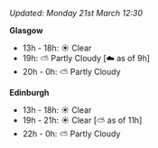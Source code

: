 *Updated: Monday 21st March 12:30*

**Glasgow**

* 13h - 18h: :sunny: Clear
* 19h: :partly_sunny: Partly Cloudy [:cloud: as of 9h]
* 20h - 0h: :partly_sunny: Partly Cloudy

**Edinburgh**

* 13h - 18h: :sunny: Clear
* 19h - 21h: :sunny: Clear [:partly_sunny: as of 11h]
* 22h - 0h: :partly_sunny: Partly Cloudy
